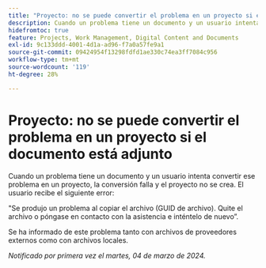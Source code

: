 ```yaml
---
title: "Proyecto: no se puede convertir el problema en un proyecto si el documento está adjunto"
description: Cuando un problema tiene un documento y un usuario intenta convertir ese problema en un proyecto, la conversión falla y el proyecto no se crea. El usuario ve un error.
hidefromtoc: true
feature: Projects, Work Management, Digital Content and Documents
exl-id: 9c133ddd-4001-4d1a-ad96-f7a0a57fe9a1
source-git-commit: 09424954f13298fdfd1ae330c74ea3ff7084c956
workflow-type: tm+mt
source-wordcount: '119'
ht-degree: 28%

---
```


# Proyecto: no se puede convertir el problema en un proyecto si el documento está adjunto

<!--

>[!NOTE]
>
>This issue was fixed on April 18, 2024.

-->

Cuando un problema tiene un documento y un usuario intenta convertir ese problema en un proyecto, la conversión falla y el proyecto no se crea. El usuario recibe el siguiente error:

&quot;Se produjo un problema al copiar el archivo (GUID de archivo). Quite el archivo o póngase en contacto con la asistencia e inténtelo de nuevo”.

Se ha informado de este problema tanto con archivos de proveedores externos como con archivos locales.

_Notificado por primera vez el martes, 04 de marzo de 2024._
